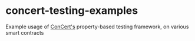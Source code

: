 # concert-testing-examples
Example usage of [ConCert's](https://github.com/AU-COBRA/ConCert/) property-based testing framework, on various smart contracts
